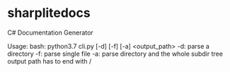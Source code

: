 # sharplitedocs
C# Documentation Generator

Usage:
bash: python3.7 cli.py [-d] [-f] [-a] <path> <docname> <output_path>
-d: parse a directory
-f: parse single file
-a: parse directory and the whole subdir tree
output path has to end with /


